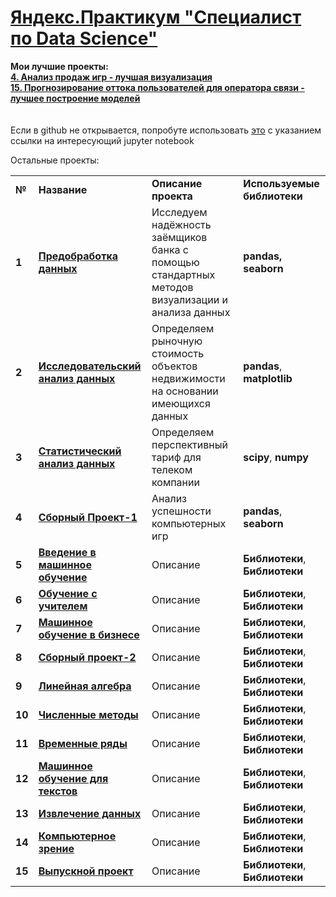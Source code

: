 <!DOCTYPE html>
<html>
 <head>
  <meta charset="utf-8">
 </head>
 <body>
<h1><a href="https://praktikum.yandex.ru/data-scientist/" target="_blank">Яндекс.Практикум "Специалист по Data Science"</a></h1>
<b>Мои лучшие проекты:</b><br/>
<a href="https://github.com/ilkaxd/Yandex-Practicum-Data-Scientist/blob/main/4.%20Сборный%20проект%20№1.ipynb" target="_blank"><b>4. Анализ продаж игр - лучшая визуализация </b></a><br/>
<a href="XXX" target="_blank"><b>15. Прогнозирование оттока пользователей для оператора связи - лучшее построение моделей </b></a>
<br/><br/><br/>
Если в github не открывается, попробуте использовать <a href="https://nbviewer.jupyter.org/" target="_blank">это</a> с указанием ссылки на интересующий jupyter notebook

Остальные проекты:

<table>
  
<tr>
<td><b>№</b></td>
<td><b>Название</b></td>
<td><b>Описание проекта</b></td>
<td><b>Используемые библиотеки</b></td>
</tr>
  
<tr>
<td><b>1</b></td>
<td><a href="https://github.com/ilkaxd/Yandex-Practicum-Data-Scientist/blob/main/1.%20%D0%9F%D1%80%D0%B5%D0%B4%D0%BE%D0%B1%D1%80%D0%B0%D0%B1%D0%BE%D1%82%D0%BA%D0%B0%20%D0%B4%D0%B0%D0%BD%D0%BD%D1%8B%D1%85.ipynb" target="_blank"><b>Предобработка данных</b></a></td>
<td>Исследуем надёжность заёмщиков банка с помощью стандартных методов визуализации и анализа данных</td>
<td> <b>pandas, seaborn</b></td>
</tr>

<tr>
<td><b>2</b></td>
<td><a href="https://github.com/ilkaxd/Yandex-Practicum-Data-Scientist/blob/main/2.%20%D0%98%D1%81%D1%81%D0%BB%D0%B5%D0%B4%D0%BE%D0%B2%D0%B0%D1%82%D0%B5%D0%BB%D1%8C%D1%81%D0%BA%D0%B8%D0%B9%20%D0%B0%D0%BD%D0%B0%D0%BB%D0%B8%D0%B7%20%D0%B4%D0%B0%D0%BD%D0%BD%D1%8B%D1%85.ipynb" target="_blank"><b>Исследовательский анализ данных</b></a></td>
<td>Определяем рыночную стоимость объектов недвижимости на основании имеющихся данных</td>
<td><b>pandas</b>, <b>matplotlib</b></td>
</tr>

<tr>
<td><b>3</b></td>
<td><a href="https://github.com/ilkaxd/Yandex-Practicum-Data-Scientist/blob/main/3.%20Статистический%20анализ%20данных.ipynb" target="_blank"><b>Статистический анализ данных</b></a></td>
<td>Определяем перспективный тариф для телеком компании</td>
<td><b>scipy</b>, <b>numpy</b></td>
</tr>

<tr>
<td><b>4</b></td>
<td><a href="https://github.com/ilkaxd/Yandex-Practicum-Data-Scientist/blob/main/4.%20Сборный%20проект%20№1.ipynb" target="_blank"><b>Сборный Проект-1</b></a></td>
<td>Анализ успешности компьютерных игр</td>
<td><b>pandas</b>, <b>seaborn</b></td>
</tr>

<tr>
<td><b>5</b></td>
<td><a href="XXX" target="_blank"><b>Введение в машинное обучение</b></a></td>
<td>Описание</td>
<td><b>Библиотеки</b>, <b>Библиотеки</b></td>
</tr>

<tr>
<td><b>6</b></td>
<td><a href="XXX" target="_blank"><b>Обучение с учителем</b></a></td>
<td>Описание</td>
<td><b>Библиотеки</b>, <b>Библиотеки</b></td>
</tr>

<tr>
<td><b>7</b></td>
<td><a href="XXX" target="_blank"><b>Машинное обучение в бизнесе</b></a></td>
<td>Описание</td>
<td><b>Библиотеки</b>, <b>Библиотеки</b></td>
</tr>

<tr>
<td><b>8</b></td>
<td><a href="XXX" target="_blank"><b>Сборный проект-2</b></a></td>
<td>Описание</td>
<td><b>Библиотеки</b>, <b>Библиотеки</b></td>
</tr>

<tr>
<td><b>9</b></td>
<td><a href="XXX" target="_blank"><b>Линейная алгебра</b></a></td>
<td>Описание</td>
<td><b>Библиотеки</b>, <b>Библиотеки</b></td>
</tr>

<tr>
<td><b>10</b></td>
<td><a href="XXX" target="_blank"><b>Численные методы</b></a></td>
<td>Описание</td>
<td><b>Библиотеки</b>, <b>Библиотеки</b></td>
</tr>

<tr>
<td><b>11</b></td>
<td><a href="XXX" target="_blank"><b>Временные ряды</b></a></td>
<td>Описание</td>
<td><b>Библиотеки</b>, <b>Библиотеки</b></td>
</tr>

<tr>
<td><b>12</b></td>
<td><a href="XXX" target="_blank"><b>Машинное обучение для текстов</b></a></td>
<td>Описание</td>
<td><b>Библиотеки</b>, <b>Библиотеки</b></td>
</tr>

<tr>
<td><b>13</b></td>
<td><a href="XXX" target="_blank"><b>Извлечение данных</b></a></td>
<td>Описание</td>
<td><b>Библиотеки</b>, <b>Библиотеки</b></td>
</tr>
</body>

<tr>
<td><b>14</b></td>
<td><a href="XXX" target="_blank"><b>Компьютерное зрение</b></a></td>
<td>Описание</td>
<td><b>Библиотеки</b>, <b>Библиотеки</b></td>
</tr>

<tr>
<td><b>15</b></td>
<td><a href="XXX" target="_blank"><b>Выпускной проект</b></a></td>
<td>Описание</td>
<td><b>Библиотеки</b>, <b>Библиотеки</b></td>
</tr>

</table>

